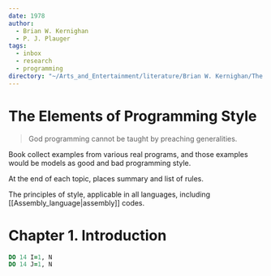 ```yaml
---
date: 1978
author:
  - Brian W. Kernighan
  - P. J. Plauger
tags:
  - inbox
  - research
  - programming
directory: "~/Arts_and_Entertainment/literature/Brian W. Kernighan/The Elements of Programming Style, 2nd Edition (2083)/"
---
```


# The Elements of Programming Style

> God programming cannot be taught by preaching generalities.

Book collect examples from various real programs, and those examples would be
models as good and bad programming style.

At the end of each topic, places summary and list of rules.

The principles of style, applicable in all languages, including
[[Assembly_language|assembly]] codes.

# Chapter 1. Introduction

```fortran
DO 14 I=1, N
DO 14 J=1, N
```
